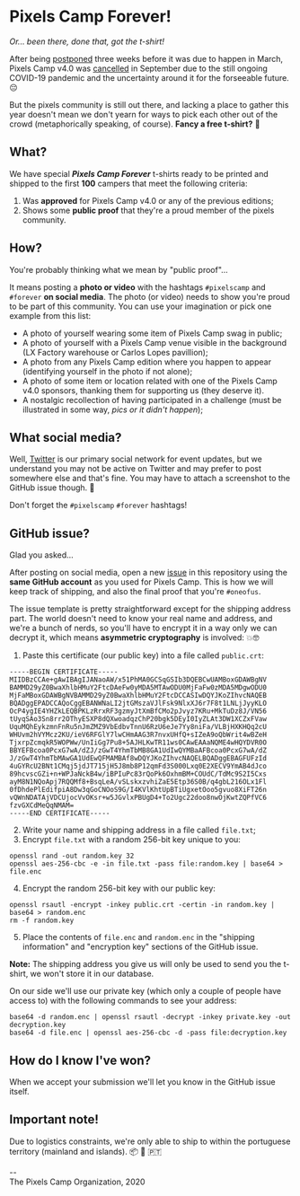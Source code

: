 # Pixels Camp Forever!
_Or... been there, done that, got the t-shirt!_

After being [postponed](https://blog.pixels.camp/pixels-camp-postponed-fddece7ccc4c) three weeks before it was due to happen in March, Pixels Camp v4.0 was [cancelled](https://blog.pixels.camp/) in September due to the still ongoing COVID-19 pandemic and the uncertainty around it for the forseeable future. 😔

But the pixels community is still out there, and lacking a place to gather this year doesn't mean we don't yearn for ways to pick each other out of the crowd (metaphorically speaking, of course). **Fancy a free t-shirt?** 🙂

## What?

We have special **_Pixels Camp Forever_** t-shirts ready to be printed and shipped to the first **100** campers that meet the following criteria:

  1. Was **approved** for Pixels Camp v4.0 or any of the previous editions;
  2. Shows some **public proof** that they're a proud member of the pixels community.

## How?

You're probably thinking what we mean by "public proof"...

It means posting a **photo or video** with the hashtags `#pixelscamp` and `#forever` **on social media**. The photo (or video) needs to show you're proud to be part of this community. You can use your imagination or pick one example from this list:

  * A photo of yourself wearing some item of Pixels Camp swag in public;
  * A photo of yourself with a Pixels Camp venue visible in the background (LX Factory warehouse or Carlos Lopes pavillion);
  * A photo from any Pixels Camp edition where you happen to appear (identifying yourself in the photo if not alone);
  * A photo of some item or location related with one of the Pixels Camp v4.0 sponsors, thanking them for supporting us (they deserve it).
  * A nostalgic recollection of having participated in a challenge (must be illustrated in some way, _pics or it didn't happen_);

## What social media?

Well, [Twitter](https://twitter.com/pixelscamp) is our primary social network for event updates, but we understand you may not be active on Twitter and may prefer to post somewhere else and that's fine. You may have to attach a screenshot to the GitHub issue though. 🤔

Don't forget the `#pixelscamp` `#forever` hashtags!

## GitHub issue?

Glad you asked...

After posting on social media, open a new [issue](https://github.com/PixelsCamp/pixelscamp-forever/issues/new/choose) in this repository using the **same GitHub account** as you used for Pixels Camp. This is how we will keep track of shipping, and also the final proof that you're `#oneofus`.

The issue template is pretty straightforward except for the shipping address part. The world doesn't need to know your real name and address, and we're a bunch of nerds, so you'll have to encrypt it in a way only we can decrypt it, which means **asymmetric cryptography** is involved: 💥🤓

  1. Paste this certificate (our public key) into a file called `public.crt`:
```
-----BEGIN CERTIFICATE-----
MIIDBzCCAe+gAwIBAgIJANaoAW/x51PhMA0GCSqGSIb3DQEBCwUAMBoxGDAWBgNV
BAMMD29yZ0BwaXhlbHMuY2FtcDAeFw0yMDA5MTAwODU0MjFaFw0zMDA5MDgwODU0
MjFaMBoxGDAWBgNVBAMMD29yZ0BwaXhlbHMuY2FtcDCCASIwDQYJKoZIhvcNAQEB
BQADggEPADCCAQoCggEBANWNaLI2jtGMszaVJlFsk9NlxXJ6r7F8t1LNLjJyyKLO
OcP4ygIE4YHZkLEQBPKLzRrxRF3gzmyJtXmBfCMo2pJvyz7KRu+MkTuDz8J/VN56
tUyqSAo3Sn8rr2OThyESXP8dQXwoadqzChP20bgk5DEyI0IyZLAt3DW1XCZxFVaw
UquMQhEykzmnFnRu5nJmZMZ9VbEdbvTnnU6RzU6eJe7Yy8niFa/VLBjHXKHQq2cU
WHUvm2hVYMcz2KU/ieV6RFGlY7lwCHmAAG3R7nvxUHfQ+sIZeA9oQbWrit4wBZeH
TjxrpZcmqkR5WOPWw/UnIiGg7Pu8+5AJHLKwTR11ws0CAwEAAaNQME4wHQYDVR0O
BBYEFBcoa0PcxG7wA/dZJ/zGwT4YhmTbMB8GA1UdIwQYMBaAFBcoa0PcxG7wA/dZ
J/zGwT4YhmTbMAwGA1UdEwQFMAMBAf8wDQYJKoZIhvcNAQELBQADggEBAGFUFzId
4uGYRcU2BNt1CMqj5jdJT715jH5J8mb8P12qmFd3S000Lxq0E2XECV9YmAB4dJco
89hcvscGZi+n+WPJaNckB4w/iBPIuPc83rQoPk6OxhmBM+COUdC/TdMc9S2I5Cxs
ayM8N1NQoApj7RQQMf8+BsqLeA/vSLskxzvhiZaE5Etp36S0B/q4gbL216OLx1Fl
0fDhdePlEdifpiA8Dw3qGoCNOoS9G/I4KVlKhtUpBTiUgxetOoo5gvuo8XiFT26n
vQWnNDATAjVDCUjocVvOKsr+w5JGvlxPBUgD4+To2Ugc22doo8nwOjKwtZQPfVC6
fzvGXCdMeQqNMAM=
-----END CERTIFICATE-----
```
  2. Write your name and shipping address in a file called `file.txt`;
  3. Encrypt `file.txt` with a random 256-bit key unique to you:
```
openssl rand -out random.key 32
openssl aes-256-cbc -e -in file.txt -pass file:random.key | base64 > file.enc
```
  4. Encrypt the random 256-bit key with our public key:
```
openssl rsautl -encrypt -inkey public.crt -certin -in random.key | base64 > random.enc
rm -f random.key
```
  5. Place the contents of `file.enc` and `random.enc` in the "shipping information" and "encryption key" sections of the GitHub issue.

**Note:** The shipping address you give us will only be used to send you the t-shirt, we won't store it in our database.

On our side we'll use our private key (which only a couple of people have access to) with the following commands to see your address:
```
base64 -d random.enc | openssl rsautl -decrypt -inkey private.key -out decryption.key
base64 -d file.enc | openssl aes-256-cbc -d -pass file:decryption.key
```

## How do I know I've won?

When we accept your submission we'll let you know in the GitHub issue itself.

## Important note!

Due to logistics constraints, we're only able to ship to within the portuguese territory (mainland and islands). 📦 🚐 🇵🇹

--<br>
The Pixels Camp Organization, 2020
